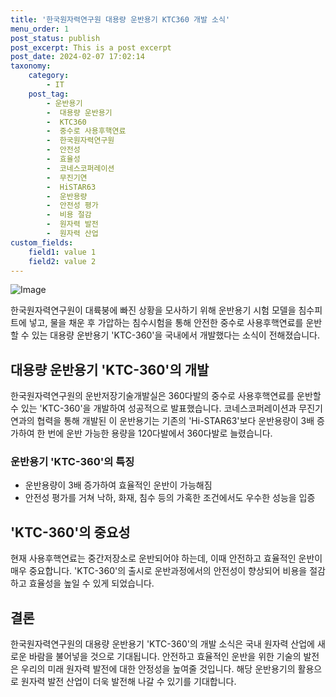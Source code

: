 ```yaml
---
title: '한국원자력연구원 대용량 운반용기 KTC360 개발 소식'
menu_order: 1
post_status: publish
post_excerpt: This is a post excerpt
post_date: 2024-02-07 17:02:14
taxonomy:
    category:
        - IT
    post_tag:
        - 운반용기
        -  대용량 운반용기
        -  KTC360
        -  중수로 사용후핵연료
        -  한국원자력연구원
        -  안전성
        -  효율성
        -  코네스코퍼레이션
        -  무진기연
        -  HiSTAR63
        -  운반용량
        -  안전성 평가
        -  비용 절감
        -  원자력 발전
        -  원자력 산업
custom_fields:
    field1: value 1
    field2: value 2
---
```


![Image](https://imgnews.pstatic.net/image/584/2024/02/07/0000025899_001_20240207103102048.png?type=w647)


한국원자력연구원이 대륙붕에 빠진 상황을 모사하기 위해 운반용기 시험 모델을 침수피트에 넣고, 물을 채운 후 가압하는 침수시험을 통해 안전한 중수로 사용후핵연료를 운반할 수 있는 대용량 운반용기 'KTC-360'을 국내에서 개발했다는 소식이 전해졌습니다.

## 대용량 운반용기 'KTC-360'의 개발
한국원자력연구원의 운반저장기술개발실은 360다발의 중수로 사용후핵연료를 운반할 수 있는 'KTC-360'을 개발하여 성공적으로 발표했습니다. 코네스코퍼레이션과 무진기연과의 협력을 통해 개발된 이 운반용기는 기존의 'Hi-STAR63'보다 운반용량이 3배 증가하여 한 번에 운반 가능한 용량을 120다발에서 360다발로 늘렸습니다.

### 운반용기 'KTC-360'의 특징
- 운반용량이 3배 증가하여 효율적인 운반이 가능해짐
- 안전성 평가를 거쳐 낙하, 화재, 침수 등의 가혹한 조건에서도 우수한 성능을 입증

## 'KTC-360'의 중요성
현재 사용후핵연료는 중간저장소로 운반되어야 하는데, 이때 안전하고 효율적인 운반이 매우 중요합니다. 'KTC-360'의 출시로 운반과정에서의 안전성이 향상되어 비용을 절감하고 효율성을 높일 수 있게 되었습니다.

## 결론
한국원자력연구원의 대용량 운반용기 'KTC-360'의 개발 소식은 국내 원자력 산업에 새로운 바람을 불어넣을 것으로 기대됩니다. 안전하고 효율적인 운반을 위한 기술의 발전은 우리의 미래 원자력 발전에 대한 안정성을 높여줄 것입니다. 해당 운반용기의 활용으로 원자력 발전 산업이 더욱 발전해 나갈 수 있기를 기대합니다.
